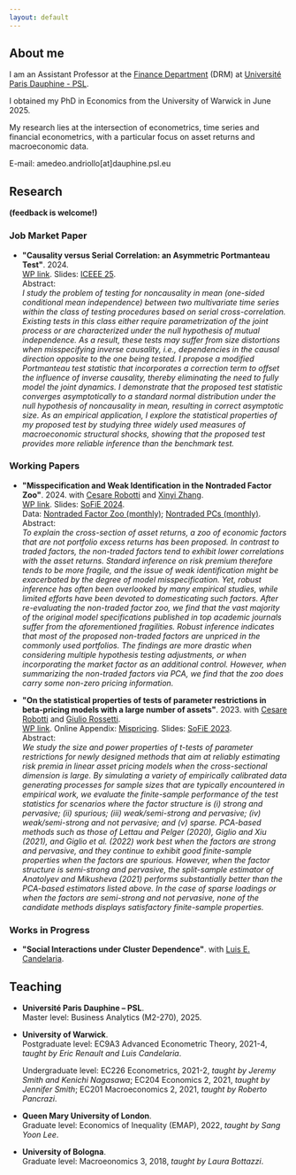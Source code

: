 ```yaml
---
layout: default
---
```


## About me

I am an Assistant Professor at the [Finance Department](https://www.finance.dauphine.fr/en/) (DRM) at [Université Paris Dauphine - PSL](https://dauphine.psl.eu). 

I obtained my PhD in Economics from the University of Warwick in June 2025. 

My research lies at the intersection of econometrics, time series and financial econometrics, with a particular focus on asset returns and macroeconomic data. 

E-mail: amedeo.andriollo[at]dauphine.psl.eu 

## Research

**(feedback is welcome!)**

### Job Market Paper

- **"Causality versus Serial Correlation: an Asymmetric Portmanteau Test"**. 2024. \
[WP link](assets/pdf/JMP_Andriollo.pdf). Slides: [ICEEE 25](assets/pdf/Causality_vs_SerialCorr.pdf).\
Abstract: \
*I study the problem of testing for noncausality in mean (one-sided conditional mean independence) between two multivariate time series within the class of testing procedures based on serial cross-correlation. Existing tests in this class either require parametrization of the joint process or are characterized under the null hypothesis of mutual independence. As a result, these tests may suffer from size distortions when misspecifying inverse causality, i.e., dependencies in the causal direction opposite to the one being tested. I propose a modified Portmanteau test statistic that incorporates a correction term to offset the influence of inverse causality, thereby eliminating the need to fully model the joint dynamics. I demonstrate that the proposed test statistic converges asymptotically to a standard normal distribution under the null hypothesis of noncausality in mean, resulting in correct asymptotic size. As an empirical application, I explore the statistical properties of my proposed test by studying three widely used measures of macroeconomic structural shocks, showing that the proposed test provides more reliable inference than the benchmark test.*

### Working Papers

- **"Misspecification and Weak Identification in the Nontraded Factor Zoo"**. 2024. with [Cesare Robotti](https://www.cesarerobotti.com) and [Xinyi Zhang](https://warwick.ac.uk/fac/soc/wbs/subjects/finance/faculty1/phd_students/xinyi-zhang/). \
[WP link](assets/pdf/ARZ-3.pdf). Slides: [SoFiE 2024](https://www.dropbox.com/scl/fi/j1mg11h6q6nuqrlj16ire/nontraded_sofie24.pdf?rlkey=bp1vgedtnbz2vswbyg3b6zrab&dl=0). \
 Data: [Nontraded Factor Zoo (monthly)](https://www.dropbox.com/scl/fi/3uc9455qwugk3vvpuzsir/all_nontraded_monthly_Oct2024.xlsx?rlkey=lyhmffscqe3af28kfqggs4a6d&dl=0); [Nontraded PCs (monthly)](https://www.dropbox.com/scl/fi/tz45uxrols0kazt17y85a/data1eqGX.xls?rlkey=xgos0xsjbdca40l38rgisygth&dl=0). \
Abstract: \
*To explain the cross-section of asset returns, a zoo of economic factors that are not portfolio excess returns has been proposed. In contrast to traded factors, the non-traded factors tend to exhibit lower correlations with the asset returns. Standard inference on risk premium therefore tends to be more fragile, and the issue of weak identification might be exacerbated by the degree of model misspecification. Yet, robust inference has often been overlooked by many empirical studies, while limited efforts have been devoted to domesticating such factors. After re-evaluating the non-traded factor zoo, we find that the vast majority of the original model specifications published in top academic journals suffer from the aforementioned fragilities. Robust inference indicates that most of the proposed non-traded factors are unpriced in the commonly used portfolios. The findings are more drastic when considering multiple hypothesis testing adjustments, or when incorporating the market factor as an additional control. However, when summarizing the non-traded factors via PCA, we find that the zoo does carry some non-zero pricing information.*

- **"On the statistical properties of tests of parameter restrictions in beta-pricing models with a large number of assets"**. 2023. with [Cesare Robotti](https://www.cesarerobotti.com) and [Giulio Rossetti](https://giuliorossetti94.github.io). \
[WP link](assets/pdf/ARR_statistical_.pdf). Online Appendix: [Mispricing](https://www.dropbox.com/s/6uhz62iu0fahm11/output_misspricing.pdf?dl=0). Slides: [SoFiE 2023](https://www.dropbox.com/s/as0rnxq13xefbkq/sofie.pdf?dl=0).\
Abstract: \
*We study the size and power properties of t-tests of parameter restrictions for newly designed methods that aim at reliably estimating risk premia in linear asset pricing models when the cross-sectional dimension is large. By simulating a variety of empirically calibrated data generating processes for sample sizes that are typically encountered in empirical work, we evaluate the finite-sample performance of the test statistics for scenarios where the factor structure is (i) strong and pervasive; (ii) spurious; (iii) weak/semi-strong and pervasive; (iv) weak/semi-strong and not pervasive; and (v) sparse. PCA-based methods such as those of Lettau and Pelger (2020), Giglio and Xiu (2021), and Giglio et al. (2022) work best when the factors are strong and pervasive, and they continue to exhibit good finite-sample properties when the factors are spurious. However, when the factor structure is semi-strong and pervasive, the split-sample estimator of Anatolyev and Mikusheva (2021) performs substantially better than the PCA-based estimators listed above. In the case of sparse loadings or when the factors are semi-strong and not pervasive, none of the candidate methods displays satisfactory finite-sample properties.*


### Works in Progress

- **"Social Interactions under Cluster Dependence"**. with [Luis E. Candelaria](https://lecandelaria.github.io).

## Teaching 

- **Université Paris Dauphine – PSL**. \
  Master level: Business Analytics (M2-270), 2025.

- **University of Warwick**. \
  Postgraduate level: EC9A3 Advanced Econometric Theory, 2021-4, *taught by Eric Renault and Luis Candelaria*.
  
   Undergraduate level: EC226 Econometrics, 2021-2, *taught by Jeremy Smith and Kenichi Nagasawa*; EC204 Economics 2, 2021, *taught by Jennifer Smith*; EC201 Macroeconomics 2, 2021, *taught by Roberto Pancrazi*.
  
- **Queen Mary University of London**. \
  Graduate level: Economics of Inequality (EMAP), 2022, *taught by Sang Yoon Lee*.
  
- **University of Bologna**. \
  Graduate level: Macroeonomics 3, 2018, *taught by Laura Bottazzi*.







